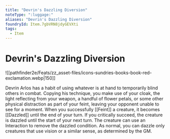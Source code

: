 ```yaml
---
title: "Devrin's Dazzling Diversion"
noteType: ":luggage:"
aliases: "Devrin's Dazzling Diversion"
foundryId: Item.7gbVRN8jdyGEVXti
tags:
  - Item
---
```


# Devrin's Dazzling Diversion
![[pathfinder2e/Feats/zz_asset-files/icons-sundries-books-book-red-exclamation.webp|150]]

Devrin Arlos has a habit of using whatever is at hand to temporarily blind others in combat. Copying his technique, you make use of your cloak, the light reflecting from your weapon, a handful of flower petals, or some other physical distraction as part of your feint, leaving your opponent unable to see for a moment. When you successfully [[Feint]] a creature, it becomes [[Dazzled]] until the end of your turn. If you critically succeed, the creature is dazzled until the start of your next turn. The creature can use an Interaction to remove the dazzled condition. As normal, you can dazzle only creatures that use vision or a similar sense, as determined by the GM.
